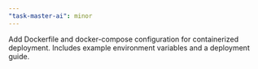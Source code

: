 ```yaml
---
"task-master-ai": minor
---
```

Add Dockerfile and docker-compose configuration for containerized deployment. Includes example environment variables and a deployment guide.
